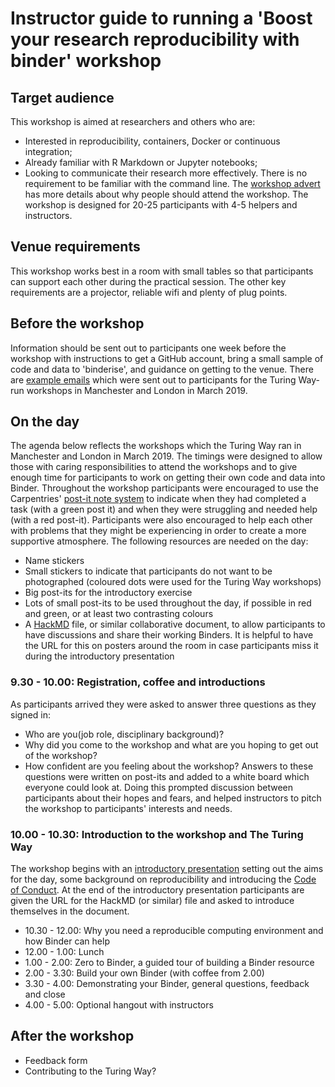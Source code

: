 # Instructor guide to running a 'Boost your research reproducibility with binder' workshop

## Target audience
This workshop is aimed at researchers and others who are:
* Interested in reproducibility, containers, Docker or continuous integration;
* Already familiar with R Markdown or Jupyter notebooks;
* Looking to communicate their research more effectively.
There is no requirement to be familiar with the command line. The [workshop advert](workshop_advert.md) has more details about why people should attend the workshop.
The workshop is designed for 20-25 participants with 4-5 helpers and instructors.

## Venue requirements
This workshop works best in a room with small tables so that participants can support each other during the practical session. The other key requirements are a projector, reliable wifi and plenty of plug points.

## Before the workshop
Information should be sent out to participants one week before the workshop with instructions to get a GitHub account, bring a small sample of code and data to 'binderise', and guidance on getting to the venue. There are [example emails](before_workshop.md) which were sent out to participants for the Turing Way-run workshops in Manchester and London in March 2019.


## On the day
The agenda below reflects the workshops which the Turing Way ran in Manchester and London in March 2019. 
The timings were designed to allow those with caring responsibilities to attend the workshops and to give enough time for participants to work on getting their own code and data into Binder.
Throughout the workshop participants were encouraged to use the Carpentries' [post-it note system](https://software-carpentry.org/blog/2015/03/teaching-tips.html) to indicate when they had completed a task (with a green post it) and when they were struggling and needed help (with a red post-it). Participants were also encouraged to help each other with problems that they might be experiencing in order to create a more supportive atmosphere.
The following resources are needed on the day: 
* Name stickers
* Small stickers to indicate that participants do not want to be photographed (coloured dots were used for the Turing Way workshops)
* Big post-its for the introductory exercise
* Lots of small post-its to be used throughout the day, if possible in red and green, or at least two contrasting colours
* A [HackMD](https://hackmd.io/) file, or similar collaborative document, to allow participants to have discussions and share their working Binders. It is helpful to have the URL for this on posters around the room in case participants miss it during the introductory presentation

### 9.30 - 10.00: Registration, coffee and introductions
As participants arrived they were asked to answer three questions as they signed in:
* Who are you(job role, disciplinary background)?
* Why did you come to the workshop and what are you hoping to get out of the workshop?
* How confident are you feeling about the workshop?
Answers to these questions were written on post-its and added to a white board which everyone could look at. Doing this prompted discussion between participants about their hopes and fears, and helped instructors to pitch the workshop to participants' interests and needs.

### 10.00 - 10.30: Introduction to the workshop and The Turing Way
The workshop begins with an [introductory presentation](.../boost-research-reproducibility-binder/workshop-presentations/PRE_IntroBoostResReproBinder_ATI.pdf) setting out the aims for the day, some background on reproducibility and introducing the [Code of Conduct](https://github.com/alan-turing-institute/the-turing-way/blob/master/CODE_OF_CONDUCT.md). At the end of the introductory presentation participants are given the URL for the HackMD (or similar) file and asked to introduce themselves in the document.

* 10.30 - 12.00: Why you need a reproducible computing environment and how Binder can help
* 12.00 - 1.00: Lunch
* 1.00 - 2.00: Zero to Binder, a guided tour of building a Binder resource
* 2.00 - 3.30: Build your own Binder (with coffee from 2.00)
* 3.30 - 4.00: Demonstrating your Binder, general questions, feedback and close
* 4.00 - 5.00: Optional hangout with instructors

## After the workshop
* Feedback form
* Contributing to the Turing Way?
